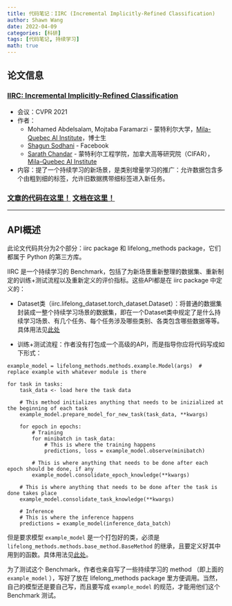 ```yaml
---
title: 代码笔记：IIRC (Incremental Implicitly-Refined Classification)
author: Shawn Wang
date: 2022-04-09
categories: [科研]
tags: [代码笔记, 持续学习]
math: true
---
```



## 论文信息 



### [IIRC: Incremental Implicitly-Refined Classification](https://openaccess.thecvf.com/content/CVPR2021/papers/Abdelsalam_IIRC_Incremental_Implicitly-Refined_Classification_CVPR_2021_paper.pdf)


- 会议：CVPR 2021
- 作者：
    - Mohamed Abdelsalam, Mojtaba Faramarzi - 蒙特利尔大学，[Mila-Quebec AI Institute](https://mila.quebec)，博士生
    - [Shagun Sodhani](https://shagunsodhani.com) - Facebook
    - [Sarath Chandar](http://sarathchandar.in) - 蒙特利尔工程学院，加拿大高等研究院（CIFAR），[Mila-Quebec AI Institute](https://mila.quebec)
- 内容：提了一个持续学习的新场景，是类别增量学习的推广：允许数据包含多个由粗到细的标签，允许旧数据携带细标签进入新任务。

### [文章的代码在这里！](https://github.com/chandar-lab/IIRC) [文档在这里！](https://iirc.readthedocs.io)

------------------------------



## API概述

此论文代码共分为2个部分：iirc package 和 lifelong_methods package，它们都属于 Python 的第三方库。

IIRC 是一个持续学习的 Benchmark，包括了为新场景重新整理的数据集、重新制定的训练+测试流程以及重新定义的评价指标。这些API都是在 iirc package 中定义的：

- Dataset类（iirc.lifelong_dataset.torch_dataset.Dataset）：将普通的数据集封装成一整个持续学习场景的数据集，即在一个Dataset类中规定了是什么持续学习场景、有几个任务、每个任务涉及哪些类别、各类包含哪些数据等等。具体用法见[此处](https://iirc.readthedocs.io/en/latest/iirc_tutorial.html)

- 训练+测试流程：作者没有打包成一个高级的API，而是指导你应将代码写成如下形式：

```
example_model = lifelong_methods.methods.example.Model(args)  # replace example with whatever module is there

for task in tasks:
    task_data <- load here the task data
    
    # This method initializes anything that needs to be inizialized at the beginning of each task
    example_model.prepare_model_for_new_task(task_data, **kwargs) 

    for epoch in epochs:
        # Training
        for minibatch in task_data:
            # This is where the training happens
            predictions, loss = example_model.observe(minibatch)

        # This is where anything that needs to be done after each epoch should be done, if any
        example_model.consolidate_epoch_knowledge(**kwargs) 
    
    # This is where anything that needs to be done after the task is done takes place
    example_model.consolidate_task_knowledge(**kwargs)

    # Inference
    # This is where the inference happens
    predictions = example_model(inference_data_batch)
```

但是要求模型 `example_model` 是一个打包好的类，必须是 `lifelong_methods.methods.base_method.BaseMethod` 的继承，且要定义好其中用到的函数。具体用法见[此处](https://iirc.readthedocs.io/en/latest/lifelong_methods_guide.html)。



为了测试这个 Benchmark，作者也亲自写了一些持续学习的 method （即上面的 `example_model` ），写好了放在 lifelong_methods package 里方便调用。当然，自己的模型还是要自己写，而且要写成 `example_model` 的规范，才能用他们这个 Benchmark 测试。


